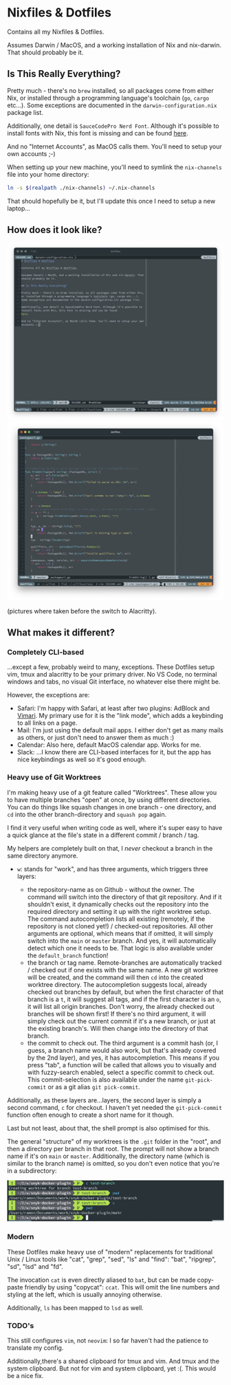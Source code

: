 # Nixfiles & Dotfiles

Contains all my Nixfiles & Dotfiles.

Assumes Darwin / MacOS, and a working installation of Nix and nix-darwin. That
should probably be it.

## Is This Really Everything?

Pretty much - there's no `brew` installed, so all packages come from either Nix,
or installed through a programming language's toolchain (`go`, `cargo` etc...).
Some exceptions are documented in the `darwin-configuration.nix` package list.

Additionally, one detail is `SauceCodePro Nerd Font`. Although it's possible to
install fonts with Nix, this font is missing and can be found
[here](https://github.com/Bo-Fone/Liga-Sauce-Code-Pro-Nerd-Font).

And no "Internet Accounts", as MacOS calls them. You'll need to setup your own
accounts ;-)

When setting up your new machine, you'll need to symlink the `nix-channels` file
into your home directory:

```bash
ln -s $(realpath ./nix-channels) ~/.nix-channels
```

That should hopefully be it, but I'll update this once I need to setup a new
laptop...

## How does it look like?

![screenshot of a markdown file, opened in vim, tmux in iterm](./screenshot-md.png)
![screenshot of a Go file, opened in vim, tmux in iterm](./screenshot-go.png)

(pictures where taken before the switch to Alacritty).

## What makes it different?

### Completely CLI-based

...except a few, probably weird to many, exceptions.
These Dotfiles setup vim, tmux and alacritty to be your primary driver. No VS
Code, no terminal windows and tabs, no visual Git interface, no whatever else
there might be.

However, the exceptions are:

- Safari: I'm happy with Safari, at least after two plugins: AdBlock and
  [Vimari](https://github.com/televator-apps/vimari). My primary use for it
  is the "link mode", which adds a keybinding to all links on a page.
- Mail: I'm just using the default mail apps. I either don't get as many mails
  as others, or just don't need to answer them as much :)
- Calendar: Also here, default MacOS calendar app. Works for me.
- Slack: ...I know there are CLI-based interfaces for it, but the app has nice
  keybindings as well so it's good enough.

### Heavy use of Git Worktrees

I'm making heavy use of a git feature called "Worktrees". These allow you to
have multiple branches "open" at once, by using different directories. You can
do things like squash changes in one branch - one directory, and `cd` into the
other branch-directory and `squash pop` again.

I find it very useful when writing code as well, where it's super easy to
have a quick glance at the file's state in a different commit / branch / tag.

My helpers are completely built on that, I _never_ checkout a branch in the same
directory anymore.

- `w`: stands for "work", and has three arguments, which triggers three layers:

  - the repository-name as on Github - without the owner. The command will
    switch into the directory of that git repository. And if it shouldn't
    exist, it dynamically checks out the repository into the required
    directory and setting it up with the right worktree setup. The command
    autocompletion lists all existing (remotely, if the repository is not cloned
    yet!) / checked-out repositories.
    All other arguments are optional, which means that if omitted, it will
    simply switch into the `main` or `master` branch. And yes, it will
    automatically detect which one it needs to be. That logic is also available
    under the `default_branch` function!
  - the branch or tag name. Remote-branches are automatically tracked / checked
    out if one exists with the same name. A new git worktree will be created,
    and the command will then `cd` into the created worktree directory.
    The autocompletion suggests local, already checked out branches by default,
    but when the first character of that branch is a `t`, it will suggest all
    tags, and if the first character is an `o`, it will list all origin
    branches. Don't worry, the already checked out branches will be shown first!
    If there's no third argument, it will simply check out the current commit
    if it's a new branch, or just at the existing branch's.
    Will then change into the directory of that branch.
  - the commit to check out. The third argument is a commit hash (or, I guess, a
    branch name would also work, but that's already covered by the 2nd layer),
    and yes, it has autocompletion. This means if you press "tab", a function
    will be called that allows you to visually and with fuzzy-search enabled,
    select a specific commit to check out. This commit-selection is also
    available under the name `git-pick-commit` or as a git alias `git
pick-commit`.

Additionally, as these layers are...layers, the second layer is simply a
second command, `c` for checkout. I haven't yet needed the `git-pick-commit`
function often enough to create a short name for it though.

Last but not least, about that, the shell prompt is also optimised for this.

The general "structure" of my worktrees is the `.git` folder in the "root", and
then a directory per branch in that root. The prompt will not show a branch name
if it's on `main` or `master`. Additionally, the directory name (which is
similar to the branch name) is omitted, so you don't even notice that you're in
a subdirectory:

![A screenshot of how branching works](./screenshot-git.png)

### Modern

These Dotfiles make heavy use of "modern" replacements for traditional Unix /
Linux tools like "cat", "grep", "sed", "ls" and "find": "bat", "ripgrep", "sd",
"lsd" and "fd".

The invocation `cat` is even directly aliased to `bat`, but can be made
copy-paste friendly by using "copycat": `ccat`. This will omit the line numbers
and styling at the left, which is usually annoying otherwise.

Additionally, `ls` has been mapped to `lsd` as well.

### TODO's

This still configures `vim`, not `neovim`: I so far haven't had the patience to
translate my config.

Additionally,there's a shared clipboard for tmux and vim. And tmux and the
system clipboard. But not for vim and system clipboard, yet :(. This would be a
nice fix.
